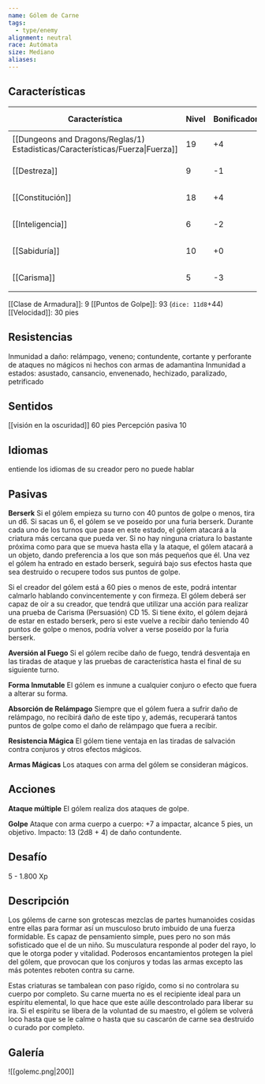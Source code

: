 ```yaml
---
name: Gólem de Carne
tags:
  - type/enemy
alignment: neutral
race: Autómata
size: Mediano
aliases:
---
```



## Características

| Característica                                                                 | Nivel | Bonificador | Lanzar dado      |
| ------------------------------------------------------------------------------ | ----- | ----------- | ---------------- |
| [[Dungeons and Dragons/Reglas/1) Estadisticas/Características/Fuerza\|Fuerza]] | 19    | +4          | `dice: 1d20 + 0` |
| [[Destreza]]                                                                   | 9     | -1          | `dice: 1d20 + 0` |
| [[Constitución]]                                                               | 18    | +4          | `dice: 1d20 + 0` |
| [[Inteligencia]]                                                               | 6     | -2          | `dice: 1d20 + 0` |
| [[Sabiduría]]                                                                  | 10    | +0          | `dice: 1d20 + 0` |
| [[Carisma]]                                                                    | 5     | -3          | `dice: 1d20 + 0` |

[[Clase de Armadura]]: 9
[[Puntos de Golpe]]: 93 (`dice: 11d8`+44)
[[Velocidad]]: 30 pies


## Resistencias

Inmunidad a daño: relámpago, veneno; contundente, cortante y perforante de ataques no mágicos ni hechos con armas de adamantina
Inmunidad a estados: asustado, cansancio, envenenado, hechizado, paralizado, petrificado

## Sentidos

[[visión en la oscuridad]] 60 pies
Percepción pasiva 10

## Idiomas

entiende los idiomas de su creador pero no puede hablar

## Pasivas

**Berserk**
Si el gólem empieza su turno con 40 puntos de golpe o menos, tira un d6. Si sacas un 6, el gólem se ve poseído por una furia berserk. Durante cada uno de los turnos que pase en este estado, el gólem atacará a la criatura más cercana que pueda ver. Si no hay ninguna criatura lo bastante próxima como para que se mueva hasta ella y la ataque, el gólem atacará a un objeto, dando preferencia a los que son más pequeños que él. Una vez el gólem ha entrado en estado berserk, seguirá bajo sus efectos hasta que sea destruido o recupere todos sus puntos de golpe.

Si el creador del gólem está a 60 pies o menos de este, podrá intentar calmarlo hablando convincentemente y con firmeza. El gólem deberá ser capaz de oír a su creador, que tendrá que utilizar una acción para realizar una prueba de Carisma (Persuasión) CD 15. Si tiene éxito, el gólem dejará de estar en estado berserk, pero si este vuelve a recibir daño teniendo 40 puntos de golpe o menos, podría volver a verse poseído por la furia berserk.

**Aversión al Fuego**
Si el gólem recibe daño de fuego, tendrá desventaja en las tiradas de ataque y las pruebas de característica hasta el final de su siguiente turno.

**Forma Inmutable**
El gólem es inmune a cualquier conjuro o efecto que fuera a alterar su forma. 

**Absorción de Relámpago**
Siempre que el gólem fuera a sufrir daño de relámpago, no recibirá daño de este tipo y, además, recuperará tantos puntos de golpe como el daño de relámpago que fuera a recibir.

**Resistencia Mágica**
El gólem tiene ventaja en las tiradas de salvación contra conjuros y otros efectos mágicos.

**Armas Mágicas**
Los ataques con arma del gólem se consideran mágicos.

## Acciones

**Ataque múltiple**
El gólem realiza dos ataques de golpe. 

**Golpe**
Ataque con arma cuerpo a cuerpo: +7 a impactar, alcance 5 pies, un objetivo. 
Impacto: 13 (2d8 + 4) de daño contundente.

## Desafío

5 - 1.800 Xp

## Descripción

Los gólems de carne son grotescas mezclas de partes humanoides cosidas entre ellas para formar así un musculoso bruto imbuido de una fuerza formidable. Es capaz de pensamiento simple, pues pero no son más sofisticado que el de un niño.
Su musculatura responde al poder del rayo, lo que le otorga poder y vitalidad. Poderosos encantamientos protegen la piel del gólem, que provocan que los conjuros y todas las armas excepto las más potentes reboten contra su carne.

Estas criaturas se tambalean con paso rígido, como si no controlara su cuerpo por completo. Su carne muerta no es el recipiente ideal para un espíritu elemental, lo que hace que este aúlle descontrolado para liberar su ira. Si el espíritu se libera de la voluntad de su maestro, el gólem se volverá loco hasta que se le calme o hasta que su cascarón de carne sea destruido o curado por completo.

## Galería

![[golemc.png|200]]
